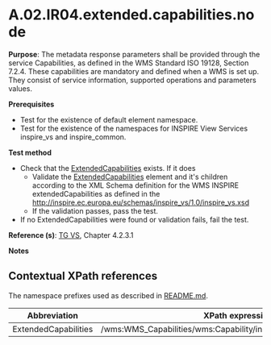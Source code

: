 # A.02.IR04.extended.capabilities.node

**Purpose**: The metadata response parameters shall be provided through the service Capabilities, as defined in the WMS Standard ISO 19128, Section 7.2.4. These capabilities are mandatory and defined when a WMS is set up. They consist of service information, supported operations and parameters values.

**Prerequisites**

* Test for the existence of default element namespace.
* Test for the existence of the namespaces for INSPIRE View Services inspire_vs and inspire_common.

**Test method**

* Check that the [ExtendedCapabilities](#ExtendedCapabilities) exists. If it does
  * Validate the [ExtendedCapabilities](#ExtendedCapabilities) element and it's children according to the XML Schema definition for the WMS INSPIRE extendedCapabilities as defined in the http://inspire.ec.europa.eu/schemas/inspire_vs/1.0/inspire_vs.xsd
  * If the validation passes, pass the test.
* If no ExtendedCapabilities were found or validation fails, fail the test.

**Reference (s)**: [TG VS](README.md#ref_TG_VS), Chapter 4.2.3.1

**Notes**


## Contextual XPath references

The namespace prefixes used as described in [README.md](README.md#namespaces).

Abbreviation                                               |  XPath expression
---------------------------------------------------------- | -------------------------------------------------------------------------
ExtendedCapabilities <a name="extendedCapabilities"></a>   | /wms:WMS_Capabilities/wms:Capability/inspire_vs:ExtendedCapabilities
